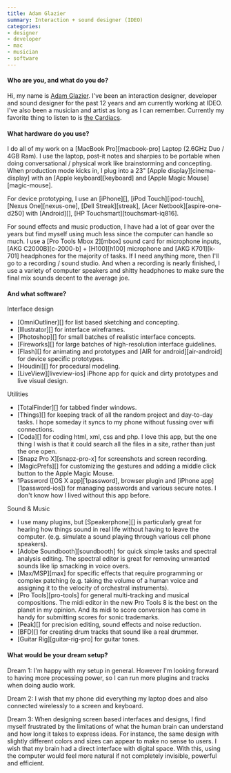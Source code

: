 ```yaml
---
title: Adam Glazier
summary: Interaction + sound designer (IDEO)
categories:
- designer
- developer
- mac
- musician
- software
---
```


#### Who are you, and what do you do?

Hi, my name is [Adam Glazier](http://www.adamglazier.com/ "Adam's website."). I've been an interaction designer, developer and sound designer for the past 12 years and am currently working at IDEO. I've also been a musician and artist as long as I can remember. Currently my favorite thing to listen to is [the Cardiacs](http://www.youtube.com/watch?v=gNdnOTvGbJQ "A video of the Cardiacs.").

#### What hardware do you use?

I do all of my work on a [MacBook Pro][macbook-pro] Laptop (2.6GHz Duo / 4GB Ram). I use the laptop, post-it notes and sharpies to be portable when doing conversational / physical work like brainstorming and concepting. When production mode kicks in, I plug into a 23" [Apple display][cinema-display] with an [Apple keyboard][keyboard] and [Apple Magic Mouse][magic-mouse].

For device prototyping, I use an [iPhone][], [iPod Touch][ipod-touch], [Nexus One][nexus-one], [Dell Streak][streak], [Acer Netbook][aspire-one-d250] with [Android][], [HP Touchsmart][touchsmart-iq816].

For sound effects and music production, I have had a lot of gear over the years but find myself using much less since the computer can handle so much. I use a [Pro Tools Mbox 2][mbox] sound card for microphone inputs, [AKG C2000B][c-2000-b] + [H100][h100] microphone and [AKG K701][k-701] headphones for the majority of tasks. If I need anything more, then I'll go to a recording / sound studio. And when a recording is nearly finished, I use a variety of computer speakers and shitty headphones to make sure the final mix sounds decent to the average joe.

#### And what software?

Interface design

* [OmniOutliner][] for list based sketching and concepting.
* [Illustrator][] for interface wireframes.
* [Photoshop][] for small batches of realistic interface concepts.
* [Fireworks][] for large batches of high-resolution interface guidelines.
* [Flash][] for animating and prototypes and [AIR for android][air-android] for device specific prototypes.
* [Houdini][] for procedural modeling.
* [LiveView][liveview-ios] iPhone app for quick and dirty prototypes and live visual design.

Utilities

* [TotalFinder][] for tabbed finder windows.
* [Things][] for keeping track of all the random project and day-to-day tasks. I hope someday it syncs to my phone without fussing over wifi connections.
* [Coda][] for coding html, xml, css and php. I love this app, but the one thing I wish is that it could search all the files in a site, rather than just the one open.
* [Snapz Pro X][snapz-pro-x] for screenshots and screen recording.
* [MagicPrefs][] for customizing the gestures and adding a middle click button to the Apple Magic Mouse.
* 1Password ([OS X app][1password], browser plugin and [iPhone app][1password-ios]) for managing passwords and various secure notes. I don't know how I lived without this app before.

Sound & Music

* I use many plugins, but [Speakerphone][] is particularly great for hearing how things sound in real life without having to leave the computer. (e.g. simulate a sound playing through various cell phone speakers).
* [Adobe Soundbooth][soundbooth] for quick simple tasks and spectral analysis editing. The spectral editor is great for removing unwanted sounds like lip smacking in voice overs.
* [Max/MSP][max] for specific effects that require programming or complex patching (e.g. taking the volume of a human voice and assigning it to the velocity of orchestral instruments).
* [Pro Tools][pro-tools] for general multi-tracking and musical compositions. The midi editor in the new Pro Tools 8 is the best on the planet in my opinion. And its midi to score conversion has come in handy for submitting scores for sonic trademarks.
* [Peak][] for precision editing, sound effects and noise reduction.
* [BFD][] for creating drum tracks that sound like a real drummer.
* [Guitar Rig][guitar-rig-pro] for guitar tones.

#### What would be your dream setup?

Dream 1: I'm happy with my setup in general. However I'm looking forward to having more processing power, so I can run more plugins and tracks when doing audio work.

Dream 2: I wish that my phone did everything my laptop does and also connected wirelessly to a screen and keyboard.

Dream 3: When designing screen based interfaces and designs, I find myself frustrated by the limitations of what the human brain can understand and how long it takes to express ideas. For instance, the same design with slightly different colors and sizes can appear to make no sense to users. I wish that my brain had a direct interface with digital space. With this, using the computer would feel more natural if not completely invisible, powerful and efficient.
